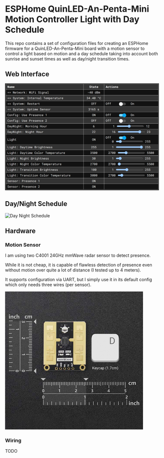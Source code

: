 # ESPHome QuinLED-An-Penta-Mini Motion Controller Light with Day Schedule

This repo contains a set of configuration files for creating an ESPHome
firmware for a QuinLED-An-Penta-Mini board with a motion sensor to control
a light based on motion and a day schedule taking into account both sunrise
and sunset times as well as day/night transition times.

## Web Interface

![ESPHome Webinterface](images/ESPHome-web-interface.png)

## Day/Night Schedule

![Day Night Schedule](./images/DayNight-Schedule.svg)

## Hardware

### Motion Sensor

I am using two C4001 24GHz mmWave radar sensor to detect presence.

While it is not cheap, it is capable of flawless detection of presence
even without motion over quite a lot of distance (I tested up to 4 meters).

It supports configuration via UART, but I simply use it in its default config
which only needs three wires (per sensor).

![C4001 24GHz mmWave Sensor](./images/C4001-mmWave.png)

### Wiring

TODO
